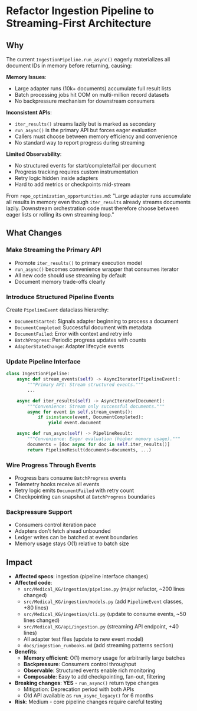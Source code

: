 # Refactor Ingestion Pipeline to Streaming-First Architecture

## Why

The current `IngestionPipeline.run_async()` eagerly materializes all document IDs in memory before returning, causing:

**Memory Issues**:

- Large adapter runs (10k+ documents) accumulate full result lists
- Batch processing jobs hit OOM on multi-million record datasets
- No backpressure mechanism for downstream consumers

**Inconsistent APIs**:

- `iter_results()` streams lazily but is marked as secondary
- `run_async()` is the primary API but forces eager evaluation
- Callers must choose between memory efficiency and convenience
- No standard way to report progress during streaming

**Limited Observability**:

- No structured events for start/complete/fail per document
- Progress tracking requires custom instrumentation
- Retry logic hidden inside adapters
- Hard to add metrics or checkpoints mid-stream

From `repo_optimization_opportunities.md`: "Large adapter runs accumulate all results in memory even though `iter_results` already streams documents lazily. Downstream orchestration code must therefore choose between eager lists or rolling its own streaming loop."

## What Changes

### Make Streaming the Primary API

- Promote `iter_results()` to primary execution model
- `run_async()` becomes convenience wrapper that consumes iterator
- All new code should use streaming by default
- Document memory trade-offs clearly

### Introduce Structured Pipeline Events

Create `PipelineEvent` dataclass hierarchy:

- `DocumentStarted`: Signals adapter beginning to process a document
- `DocumentCompleted`: Successful document with metadata
- `DocumentFailed`: Error with context and retry info
- `BatchProgress`: Periodic progress updates with counts
- `AdapterStateChange`: Adapter lifecycle events

### Update Pipeline Interface

```python
class IngestionPipeline:
    async def stream_events(self) -> AsyncIterator[PipelineEvent]:
        """Primary API: Stream structured events."""
        ...

    async def iter_results(self) -> AsyncIterator[Document]:
        """Convenience: Stream only successful documents."""
        async for event in self.stream_events():
            if isinstance(event, DocumentCompleted):
                yield event.document

    async def run_async(self) -> PipelineResult:
        """Convenience: Eager evaluation (higher memory usage)."""
        documents = [doc async for doc in self.iter_results()]
        return PipelineResult(documents=documents, ...)
```

### Wire Progress Through Events

- Progress bars consume `BatchProgress` events
- Telemetry hooks receive all events
- Retry logic emits `DocumentFailed` with retry count
- Checkpointing can snapshot at `BatchProgress` boundaries

### Backpressure Support

- Consumers control iteration pace
- Adapters don't fetch ahead unbounded
- Ledger writes can be batched at event boundaries
- Memory usage stays O(1) relative to batch size

## Impact

- **Affected specs**: ingestion (pipeline interface changes)
- **Affected code**:
  - `src/Medical_KG/ingestion/pipeline.py` (major refactor, ~200 lines changed)
  - `src/Medical_KG/ingestion/models.py` (add `PipelineEvent` classes, +80 lines)
  - `src/Medical_KG/ingestion/cli.py` (update to consume events, ~50 lines changed)
  - `src/Medical_KG/api/ingestion.py` (streaming API endpoint, +40 lines)
  - All adapter test files (update to new event model)
  - `docs/ingestion_runbooks.md` (add streaming patterns section)
- **Benefits**:
  - **Memory efficient**: O(1) memory usage for arbitrarily large batches
  - **Backpressure**: Consumers control throughput
  - **Observable**: Structured events enable rich monitoring
  - **Composable**: Easy to add checkpointing, fan-out, filtering
- **Breaking changes**: **YES** - `run_async()` return type changes
  - Mitigation: Deprecation period with both APIs
  - Old API available as `run_async_legacy()` for 6 months
- **Risk**: Medium - core pipeline changes require careful testing
